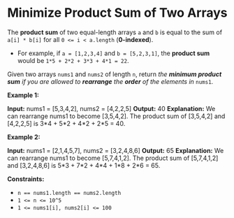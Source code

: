 # Minimize Product Sum of Two Arrays

The **product sum** of two equal-length arrays `a` and `b` is equal to the sum of `a[i] * b[i]` for all `0 <= i < a.length` (**0-indexed**).

* For example, if `a = [1,2,3,4]` and `b = [5,2,3,1]`, the **product sum** would be `1*5 + 2*2 + 3*3 + 4*1 = 22`.

Given two arrays `nums1` and `nums2` of length `n`, return _the **minimum product sum** if you are allowed to **rearrange** the **order** of the elements in_ `nums1`.

**Example 1:**

**Input:** nums1 = \[5,3,4,2\], nums2 = \[4,2,2,5\]
**Output:** 40
**Explanation:** We can rearrange nums1 to become \[3,5,4,2\]. The product sum of \[3,5,4,2\] and \[4,2,2,5\] is 3\*4 + 5\*2 + 4\*2 + 2\*5 = 40.

**Example 2:**

**Input:** nums1 = \[2,1,4,5,7\], nums2 = \[3,2,4,8,6\]
**Output:** 65
**Explanation:** We can rearrange nums1 to become \[5,7,4,1,2\]. The product sum of \[5,7,4,1,2\] and \[3,2,4,8,6\] is 5\*3 + 7\*2 + 4\*4 + 1\*8 + 2\*6 = 65.

**Constraints:**

* `n == nums1.length == nums2.length`
* `1 <= n <= 10^5`
* `1 <= nums1[i], nums2[i] <= 100`
